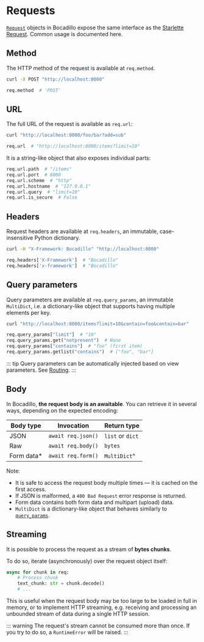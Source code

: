 # Requests

[`Request`](/api/request.md) objects in Bocadillo expose the same interface as the
[Starlette Request](https://www.starlette.io/requests/). Common usage is
documented here.

## Method

The HTTP method of the request is available at `req.method`.

```bash
curl -X POST "http://localhost:8000"
```

```python
req.method  # 'POST'
```

## URL

The full URL of the request is available as `req.url`:

```bash
curl "http://localhost:8000/foo/bar?add=sub"
```

```python
req.url  # "http://localhost:8000/items?limit=10"
```

It is a string-like object that also exposes individual parts:

```python
req.url.path  # "/items"
req.url.port  # 8000
req.url.scheme  # "http"
req.url.hostname  # "127.0.0.1"
req.url.query  # "limit=10"
req.url.is_secure  # False
```

## Headers

Request headers are available at `req.headers`, an immutable, case-insensitive
Python dictionary.

```bash
curl -H "X-Framework: Bocadillo" "http://localhost:8000"
```

```python
req.headers['X-Framework']  # "Bocadillo"
req.headers['x-framework']  # "Bocadillo"
```

## Query parameters

Query parameters are available at `req.query_params`, an immutable `MultiDict`, i.e. a dictionary-like object that supports having multiple elements per key.

```bash
curl "http://localhost:8000/items?limit=10&contain=foo&contain=bar"
```

```python
req.query_params["limit"]  # "10"
req.query_params.get("notpresent")  # None
req.query_params["contains"]  # "foo" (first item)
req.query_params.getlist("contains")  # ["foo", "bar"]
```

::: tip
Query parameters can be automatically injected based on view parameters. See [Routing](./routing.md#query-parameters).
:::

## Body

In Bocadillo, **the request body is an awaitable**. You can retrieve it in several ways, depending on the expected encoding:

| Body type   | Invocation         | Return type      |
| ----------- | ------------------ | ---------------- |
| JSON        | `await req.json()` | `list` or `dict` |
| Raw         | `await req.body()` | `bytes`          |
| Form data\* | `await req.form()` | `MultiDict`^     |

Note:

- It is safe to access the request body multiple times — it is cached on the first access.
- If JSON is malformed, a `400 Bad Request` error response is returned.
- Form data contains both form data and multipart (upload) data.
- `MultiDict` is a dictionary-like object that behaves similarly to [`query_params`](#query-parameters).

## Streaming

It is possible to process the request as a stream of **bytes chunks**.

To do so, iterate (asynchronously) over the request object itself:

```python
async for chunk in req:
    # Process chunk
    text_chunk: str = chunk.decode()
    # ...
```

This is useful when the request body may be too large to be loaded in full in memory, or to implement HTTP streaming, e.g. receiving and processing an unbounded stream of data during a single HTTP session.

::: warning
The request's stream cannot be consumed more than once. If you try to do so, a `RuntimeError` will be raised.
:::
